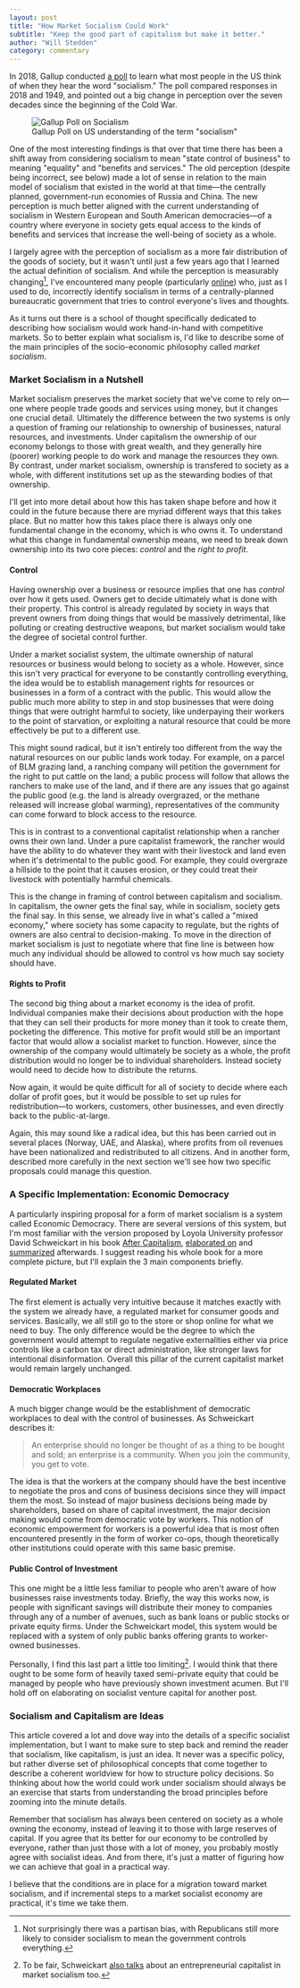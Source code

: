 ```yaml
---
layout: post
title: "How Market Socialism Could Work"
subtitle: "Keep the good part of capitalism but make it better."
author: "Will Stedden"
category: commentary
---
```


In 2018, Gallup conducted <a href="https://news.gallup.com/opinion/polling-matters/243362/meaning-socialism-americans-today.aspx">a poll</a> to learn what most people in the US think of when they hear the word "socialism."  The poll compared responses in 2018 and 1949, and pointed out a big change in perception over the seven decades since the beginning of the Cold War.

<figure>
  <img alt="Gallup Poll on Socialism" src="/assets/images/2021/socialism_poll.png" />
  <figcaption>
    Gallup Poll on US understanding of the term "socialism"
  </figcaption>
</figure>

One of the most interesting findings is that over that time there has been a shift away from considering socialism to mean "state control of business" to meaning "equality" and "benefits and services." The old perception (despite being incorrect, see below) made a lot of sense in relation to the main model of socialism that existed in the world at that time&mdash;the centrally planned, government-run economies of Russia and China. The new perception is much better aligned with the current understanding of socialism in Western European and South American democracies&mdash;of a country where everyone in society gets equal access to the kinds of benefits and services that increase the well-being of society as a whole.

I largely agree with the perception of socialism as a more fair distribution of the goods of society, but it wasn't until just a few years ago that I learned the actual definition of socialism. And while the perception is measurably changing[^1], I've encountered many people (particularly <a href="https://reddit.com/r/Capitalism">online</a>) who, just as I used to do, incorrectly identify socialism in terms of a centrally-planned bureaucratic government that tries to control everyone's lives and thoughts.

As it turns out there is a school of thought specifically dedicated to describing how socialism would work hand-in-hand with competitive markets. So to better explain what socialism is, I'd like to describe some of the main principles of the socio-economic philosophy called <em>market socialism</em>.


### Market Socialism in a Nutshell

Market socialism preserves the market society that we've come to rely on&mdash; one where people trade goods and services using money, but it changes one crucial detail.  Ultimately the difference between the two systems is only a question of framing our relationship to ownership of businesses, natural resources, and investments. Under capitalism the ownership of our economy belongs to those with great wealth, and they generally hire (poorer) working people to do work and manage the resources they own. By contrast, under market socialism, ownership is transfered to society as a whole, with different institutions set up as the stewarding bodies of that ownership.

I'll get into more detail about how this has taken shape before and how it could in the future because there are myriad different ways that this takes place.   But no matter how this takes place there is always only one fundamental change in the economy, which is who owns it.  To understand what this change in fundamental ownership means, we need to break down ownership into its two core pieces: <em>control</em> and the <em>right to profit</em>.

#### Control

Having ownership over a business or resource implies that one has <em>control</em> over how it gets used.  Owners get to decide ultimately what is done with their property.  This control is already regulated by society in ways that prevent owners from doing things that would be massively detrimental, like polluting or creating destructive weapons, but market socialism would take the degree of societal control further.

Under a market socialist system, the ultimate ownership of natural resources or business would belong to society as a whole.  However, since this isn't very practical for everyone to be constantly controlling everything, the idea would be to establish management rights for resources or businesses in a form of a contract with the public.  This would allow the public much more ability to step in and stop businesses that were doing things that were outright harmful to society, like underpaying their workers to the point of starvation, or exploiting a natural resource that could be more effectively be put to a different use.

This might sound radical, but it isn't entirely too different from the way the natural resources on our public lands work today. For example, on a parcel of BLM grazing land, a ranching company will petition the government for the right to put cattle on the land; a public process will follow that allows the ranchers to make use of the land, and if there are any issues that go against the public good (e.g. the land is already overgrazed, or the methane released will increase global warming), representatives of the community can come forward to block access to the resource.

This is in contrast to a conventional capitalist relationship when a rancher owns their own land.  Under a pure capitalist framework, the rancher would have the ability to do whatever they want with their livestock and land even when it's detrimental to the public good.  For example, they could overgraze a hillside to the point that it causes erosion, or they could treat their livestock with potentially harmful chemicals.

This is the change in framing of control between capitalism and socialism.  In capitalism, the owner gets the final say, while in socialism, society gets the final say.  In this sense, we already live in what's called a "mixed economy," where society has some capacity to regulate, but the rights of owners are also central to decision-making.  To move in the direction of market socialism is just to negotiate where that fine line is between how much any individual should be allowed to control vs how much say society should have.

#### Rights to Profit

The second big thing about a market economy is the idea of profit. Individual companies make their decisions about production with the hope that they can sell their products for more money than it took to create them, pocketing the difference.  This motive for profit would still be an important factor that would allow a socialist market to function.  However, since the ownership of the company would ultimately be society as a whole, the profit distribution would no longer be to individual shareholders. Instead society would need to decide how to distribute the returns.

Now again, it would be quite difficult for all of society to decide where each dollar of profit goes, but it would be possible to set up rules for redistribution&mdash;to workers, customers, other businesses, and even directly back to the public-at-large.

Again, this may sound like a radical idea, but this has been carried out in several places (Norway, UAE, and Alaska), where profits from oil revenues have been nationalized and redistributed to all citizens.  And in another form, described more carefully in the next section we'll see how two specific proposals could manage this question.


### A Specific Implementation: Economic Democracy

A particularly inspiring proposal for a form of market socialism is a system called Economic Democracy. There are several versions of this system, but I'm most familiar with the version proposed by Loyola University professor David Schweickart in his book <a href="https://books.google.co.za/books?id=KWy9JbWvjywC&printsec=frontcover&source=gbs_atb#v=onepage&q&f=false">After Capitalism</a>, <a href="https://www.youtube.com/watch?v=pDGYSXMHJQE">elaborated on</a> and <a href="https://www.youtube.com/watch?v=ui7c4MoeXsw">summarized</a> afterwards. I suggest reading his whole book for a more complete picture, but I'll explain the 3 main components briefly.

#### Regulated Market

The first element is actually very intuitive because it matches exactly with the system we already have, a regulated market for consumer goods and services.  Basically, we all still go to the store or shop online for what we need to buy.  The only difference would be the degree to which the government would attempt to regulate negative externalities either via price controls like a carbon tax or direct administration, like stronger laws for intentional disinformation.  Overall this pillar of the current capitalist market would remain largely unchanged.

#### Democratic Workplaces

A much bigger change would be the establishment of democratic workplaces to deal with the control of businesses.  As Schweickart describes it:

> An enterprise should no longer be thought of as a thing to be bought and sold; an enterprise is a community.  When you join the community, you get to vote.

The idea is that the workers at the company should have the best incentive to negotiate the pros and cons of business decisions since they will impact them the most.  So instead of major business decisions being made by shareholders, based on share of capital investment, the major decision making would come from democratic vote by workers.  This notion of economic empowerment for workers is a powerful idea that is most often encountered presently in the form of worker co-ops, though theoretically other institutions could operate with this same basic premise.

#### Public Control of Investment

This one might be a little less familiar to people who aren't aware of how businesses raise investments today.  Briefly, the way this works now, is people with significant savings will distribute their money to companies through any of a number of avenues, such as bank loans or public stocks or private equity firms.  Under the Schweickart model, this system would be replaced with a system of only public banks offering grants to worker-owned businesses.

Personally, I find this last part a little too limiting[^2].  I would think that there ought to be some form of heavily taxed semi-private equity that could be managed by people who have previously shown investment acumen.  But I'll hold off on elaborating on socialist venture capital for another post.


###  Socialism and Capitalism are Ideas

This article covered a lot and dove way into the details of a specific socialist implementation, but I want to make sure to step back and remind the reader that socialism, like capitalism, is just an idea.  It never was a specific policy, but rather diverse set of philosophical concepts that come together to describe a coherent worldview for how to structure policy decisions.  So thinking about how the world could work under socialism should always be an exercise that starts from understanding the broad principles before zooming into the minute details.

Remember that socialism has always been centered on society as a whole owning the economy, instead of leaving it to those with large reserves of capital. If you agree that its better for our economy to be controlled by everyone, rather than just those with a lot of money, you probably mostly agree with socialist ideas.  And from there, it's just a matter of figuring how we can achieve that goal in a practical way.

I believe that the conditions are in place for a migration toward market socialism, and if incremental steps to a market socialist economy are practical, it's time we take them.



[^1]: Not surprisingly there was a partisan bias, with Republicans still more likely to consider socialism to mean the government controls everything.

[^2]: To be fair, Schweickart <a href="https://youtu.be/7KRUj2lcj64?t=100" >also talks</a> about an entrepreneurial capitalist in market socialism too.